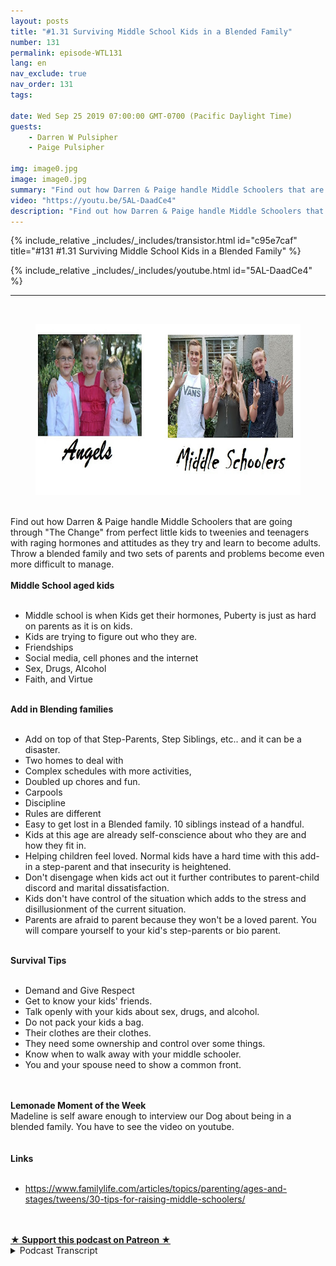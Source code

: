 ```yaml
---
layout: posts
title: "#1.31 Surviving Middle School Kids in a Blended Family"
number: 131
permalink: episode-WTL131
lang: en
nav_exclude: true
nav_order: 131
tags:

date: Wed Sep 25 2019 07:00:00 GMT-0700 (Pacific Daylight Time)
guests:
    - Darren W Pulsipher
    - Paige Pulsipher

img: image0.jpg
image: image0.jpg
summary: "Find out how Darren & Paige handle Middle Schoolers that are going through The Change from perfect little kids to tweenies and teenagers with raging hormones and attitudes as they try and learn to become adults. Throw a blended family and two sets of parents and problems become even more difficult to manage."
video: "https://youtu.be/5AL-DaadCe4"
description: "Find out how Darren & Paige handle Middle Schoolers that are going through The Change from perfect little kids to tweenies and teenagers with raging hormones and attitudes as they try and learn to become adults. Throw a blended family and two sets of parents and problems become even more difficult to manage."
---
```


<div>
{% include_relative _includes/_includes/transistor.html id="c95e7caf" title="#131 #1.31 Surviving Middle School Kids in a Blended Family" %}

{% include_relative _includes/_includes/youtube.html id="5AL-DaadCe4" %}
</div>

---

<html><head></head><body><div><a href="https://1.bp.blogspot.com/-NctRnqvQ9sY/XYrQVaXBERI/AAAAAAAFDwk/Vo6Sdul535ozmhZjvBL3k52_MrDuTIzsQCNcBGAsYHQ/s1600/WTL-26.jpg"><br></a><figure data-trix-attachment="{&quot;contentType&quot;:&quot;image&quot;,&quot;height&quot;:274,&quot;url&quot;:&quot;https://1.bp.blogspot.com/-NctRnqvQ9sY/XYrQVaXBERI/AAAAAAAFDwk/Vo6Sdul535ozmhZjvBL3k52_MrDuTIzsQCNcBGAsYHQ/s640/WTL-26.jpg&quot;,&quot;width&quot;:640}" data-trix-content-type="image" class="attachment attachment--preview"><img src="./image0.jpg" width="640" height="274"><figcaption class="attachment__caption"></figcaption></figure></div><div><br></div><div>Find out how Darren &amp; Paige handle Middle Schoolers that are going through "The Change" from perfect little kids to tweenies and teenagers with raging hormones and attitudes as they try and learn to become adults. Throw a blended family and two sets of parents and problems become even more difficult to manage.</div><div><strong><br>Middle School aged kids<br></strong><br></div><ul><li>Middle school is when Kids get their hormones, Puberty is just as hard on parents as it is on kids.</li><li>Kids are trying to figure out who they are.</li><li>Friendships</li><li>Social media, cell phones and the internet</li><li>Sex, Drugs, Alcohol</li><li>Faith, and Virtue</li></ul><div><strong><br>Add in Blending families<br></strong><br></div><ul><li>Add on top of that Step-Parents, Step Siblings, etc.. and it can be a disaster.</li><li>Two homes to deal with</li><li>Complex schedules with more activities,</li><li>Doubled up chores and fun.</li><li>Carpools</li><li>Discipline</li><li>Rules are different</li><li>Easy to get lost in a Blended family. 10 siblings instead of a handful.</li><li>Kids at this age are already self-conscience about who they are and how they fit in.</li><li>Helping children feel loved. Normal kids have a hard time with this add-in a step-parent and that insecurity is heightened.</li><li>Don't disengage when kids act out it further contributes to parent-child discord and marital dissatisfaction.</li><li>Kids don't have control of the situation which adds to the stress and disillusionment of the current situation.</li><li>Parents are afraid to parent because they won't be a loved parent. You will compare yourself to your kid's step-parents or bio parent.&nbsp;</li></ul><div><strong><br>Survival Tips<br></strong><br></div><ul><li>Demand and Give Respect</li><li>Get to know your kids' friends.</li><li>Talk openly with your kids about sex, drugs, and alcohol.</li><li>Do not pack your kids a bag.&nbsp;</li><li>Their clothes are their clothes.</li><li>They need some ownership and control over some things.</li><li>Know when to walk away with your middle schooler.</li><li>You and your spouse need to show a common front.</li></ul><div><br></div><div><strong><br>Lemonade Moment of the Week</strong></div><div>Madeline is self aware enough to interview our Dog about being in a blended family. You have to see the video on youtube.&nbsp;</div><div><br></div><div><strong><br>Links<br></strong><br></div><ul><li><a href="https://www.familylife.com/articles/topics/parenting/ages-and-stages/tweens/30-tips-for-raising-middle-schoolers/">https://www.familylife.com/articles/topics/parenting/ages-and-stages/tweens/30-tips-for-raising-middle-schoolers/</a></li></ul><div><br><br></div>
<strong>
  <a href="https://www.patreon.com/wheresthelemonade" target="_donate" rel="payment" title="★ Support this podcast on Patreon ★">★ Support this podcast on Patreon ★</a>
</strong></body></html>

<details>
<summary> Podcast Transcript </summary>

<p></p>

</details>
